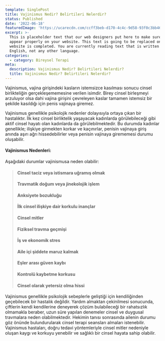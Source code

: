 ```yaml
---
template: SinglePost
title: Vajinismus Nedir? Belirtileri Nelerdir?
status: Published
date: '2022-06-18'  
featuredImage: 'https://ucarecdn.com/ccff3beb-d170-4c4c-9d58-93f0c3bb46db/'
excerpt: >-
  This is placeholder text that our web designers put here to make sure words
  appear properly on your website. This text is going to be replaced once the
  website is completed. You are currently reading text that is written in
  English, not any other language.
categories:
  - category: Bireysel Terapi
meta:
  description: Vajinismus Nedir? Belirtileri Nelerdir?
  title: Vajinismus Nedir? Belirtileri Nelerdir?
---
```


Vajinismus, vajina girişindeki kasların istemsizce kasılması sonucu cinsel birlikteliğin gerçekleşememesine verilen isimdir. Birey cinsel birleşmeyi arzuluyor olsa dahi vajina girişini çevreleyen kaslar tamamen istemsiz bir şekilde kasıldığı için penis vajinaya giremez. 

Vajinismus genellikle psikolojik nedenler dolayısıyla ortaya çıkan bir hastalıktır. İlk kez cinsel birliktelik yaşayacak kadınlarda görülebileceği gibi aktif cinsel hayatı olan kadınlarda da görülebilmektedir.  Bu durumda kadınlar genellikle; ilişkiye girmekten korkar ve kaçınırlar, penisin vajinaya giriş anında aşırı ağrı hissedebilirler veya penisin vajinaya girememesi durumu oluşabilir.

####  Vajinismus Nedenleri:

Aşağıdaki durumlar vajinismusa neden olabilir:

> #### Cinsel taciz veya istismara uğramış olmak
>
> #### Travmatik doğum veya jinekolojik işlem 
>
> #### Anksiyete bozukluğu
>
> #### İlk cinsel ilişkiye dair korkulu inançlar 
>
> #### Cinsel mitler
>
> #### Fiziksel travma geçmişi
>
> #### İş ve ekonomik stres
>
> #### Aile içi şiddete maruz kalmak
>
> #### Eşler arası güven kaybı
>
> #### Kontrolü kaybetme korkusu
>
> #### Cinsel olarak yetersiz olma hissi


Vajinismus genellikle psikolojik sebeplerle geliştiği için kendiliğinden geçebilecek bir hastalık değildir. Yardım almaktan çekinilmesi sonucunda, çiftlerin kendi kendilerine deneyerek çözüm bulabileceği bir rahatsızlık olmamakla beraber, uzun süre yapılan denemeler cinsel ve duygusal travmalara neden olabilmektedir. Hekimin tanısı sonrasında ailenin durumu göz önünde bulundurularak cinsel terapi seansları almaları istenebilir. Vajinismus hastaları, doğru tedavi yöntemleriyle cinsel mitler nedeniyle oluşan kaygı ve korkuyu yenebilir ve sağlıklı bir cinsel hayata sahip olabilir.
